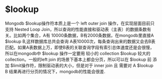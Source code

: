 # $lookup

Mongodb $lookup操作符本质上是一个 left outer join 操作，在实现层面目前只支持 Nested Loop Join，所以查询的性能直接和驱动表（主表）的数据条数有关。比如两个集合，A有 10000条数据，B有2000条数据，在mongodb里直接A $lookup B,这样数据库总共会查询 A表10000次，每条查询出来的数据又会去B表匹配。如果A表数据上万，即使B表的关联查询字段有索引总体速度还是会很慢，所以在mongodb中 $lookup 操作一定要用 较小的 collection $lookup 较大的collection。一般的left join 的场景下基本上都会分页，所以可以在 $lookup 前 添加 $limit操作符，限制驱动表的大小，但是对于 inner join 且 需要对 A $lookup B 结果再进行分页的情况下，mongodb的性能会很差.
